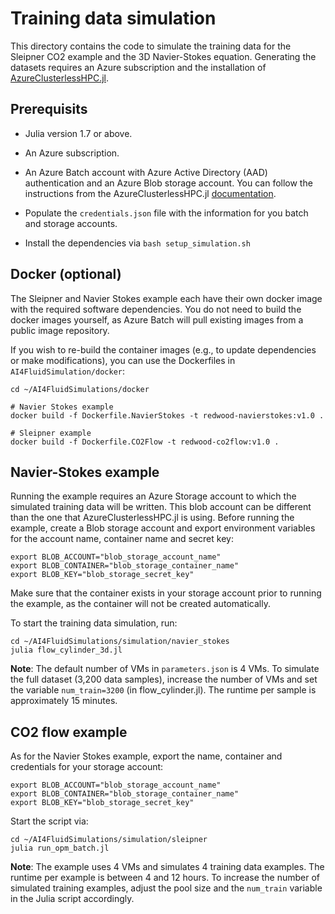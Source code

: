 # Training data simulation

This directory contains the code to simulate the training data for the Sleipner CO2 example and the 3D Navier-Stokes equation. Generating the datasets requires an Azure subscription and the installation of [AzureClusterlessHPC.jl](https://github.com/microsoft/AzureClusterlessHPC.jl). 


## Prerequisits

- Julia version 1.7 or above.

- An Azure subscription.

- An Azure Batch account with Azure Active Directory (AAD) authentication and an Azure Blob storage account. You can follow the instructions from the AzureClusterlessHPC.jl [documentation](https://microsoft.github.io/AzureClusterlessHPC.jl/installation/). 

- Populate the `credentials.json` file with the information for you batch and storage accounts.

- Install the dependencies via `bash setup_simulation.sh`


## Docker (optional)

The Sleipner and Navier Stokes example each have their own docker image with the required software dependencies. You do not need to build the docker images yourself, as Azure Batch will pull existing images from a public image repository.

If you wish to re-build the container images (e.g., to update dependencies or make modifications), you can use the Dockerfiles in `AI4FluidSimulation/docker`:

```
cd ~/AI4FluidSimulations/docker

# Navier Stokes example
docker build -f Dockerfile.NavierStokes -t redwood-navierstokes:v1.0 .

# Sleipner example
docker build -f Dockerfile.CO2Flow -t redwood-co2flow:v1.0 .
```

## Navier-Stokes example

Running the example requires an Azure Storage account to which the simulated training data will be written. This blob account can be different than the one that AzureClusterlessHPC.jl is using. Before running the example, create a Blob storage account and export environment variables for the account name, container name and secret key:

```
export BLOB_ACCOUNT="blob_storage_account_name"
export BLOB_CONTAINER="blob_storage_container_name"
export BLOB_KEY="blob_storage_secret_key"
```

Make sure that the container exists in your storage account prior to running the example, as the container will not be created automatically.

To start the training data simulation, run:

```
cd ~/AI4FluidSimulations/simulation/navier_stokes
julia flow_cylinder_3d.jl
```

**Note**: The default number of VMs in `parameters.json` is 4 VMs. To simulate the full dataset (3,200 data samples), increase the number of VMs and set the variable `num_train=3200` (in flow_cylinder.jl). The runtime per sample is approximately 15 minutes.


## CO2 flow example

As for the Navier Stokes example, export the name, container and credentials for your storage account:

```
export BLOB_ACCOUNT="blob_storage_account_name"
export BLOB_CONTAINER="blob_storage_container_name"
export BLOB_KEY="blob_storage_secret_key"
```

Start the script via:

```
cd ~/AI4FluidSimulations/simulation/sleipner
julia run_opm_batch.jl
```

**Note**: The example uses 4 VMs and simulates 4 training data examples. The runtime per example is between 4 and 12 hours. To increase the number of simulated training examples, adjust the pool size and the `num_train` variable in the Julia script accordingly.